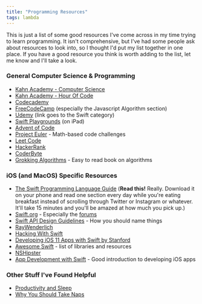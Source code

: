 ```yaml
---
title: "Programming Resources"
tags: lambda
---
```

This is just a list of some good resources I've come across in my time trying to learn programming. It isn't comprehensive, but I've had some people ask about resources to look into, so I thought I'd put my list together in one place. If you have a good resource you think is worth adding to the list, let me know and I'll take a look.

### General Computer Science & Programming
- [Kahn Academy - Computer Science](https://www.khanacademy.org/computing/computer-science)
- [Kahn Academy - Hour Of Code](https://www.khanacademy.org/hourofcode)
- [Codecademy](https://www.codecademy.com/catalog/subject/all)
- [FreeCodeCamp](https://learn.freecodecamp.org/) (especially the Javascript Algorithm section)
- [Udemy](https://www.udemy.com/topic/swift/) (link goes to the Swift category)
- [Swift Playgrounds](https://www.apple.com/swift/playgrounds/) (on iPad)
- [Advent of Code](https://adventofcode.com/)
- [Project Euler](https://projecteuler.net/) - Math-based code challenges
- [Leet Code](https://leetcode.com/)
- [HackerRank](https://www.hackerrank.com/)
- [CoderByte](https://www.coderbyte.com/)
- [Grokking Algorithms](https://www.amazon.com/Grokking-Algorithms-illustrated-programmers-curious/dp/1617292230) - Easy to read book on algorithms

### iOS (and MacOS) Specific Resources
- [The Swift Programming Language Guide](https://itunes.apple.com/us/book/the-swift-programming-language-swift-4-2/id881256329?mt=11) (**Read this!** Really. Download it on your phone and read one section every day while you're eating breakfast instead of scrolling through Twitter or Instagram or whatever. It'll take 15 minutes and you'll be amazed at how much you pick up.)
- [Swift.org](http://swift.org/) - Especially the [forums](https://forums.swift.org/)
- [Swift API Design Guidelines](https://swift.org/documentation/api-design-guidelines/) - How you should name things
- [RayWenderlich](https://www.raywenderlich.com/)
- [Hacking With Swift](https://www.hackingwithswift.com/)
- [Developing iOS 11 Apps with Swift by Stanford](https://itunes.apple.com/us/course/developing-ios-11-apps-with-swift/id1309275316)
- [Awesome Swift](https://github.com/matteocrippa/awesome-swift) - list of libraries and resources
- [NSHipster](https://nshipster.com/)
- [App Development with Swift](https://itunes.apple.com/us/book/app-development-with-swift/id1219117996?mt=11) - Good introduction to developing iOS apps

### Other Stuff I've Found Helpful
- [Productivity and Sleep](https://www.tuck.com/productivity-and-sleep/)
- [Why You Should Take Naps](https://www.tuck.com/napping/)
